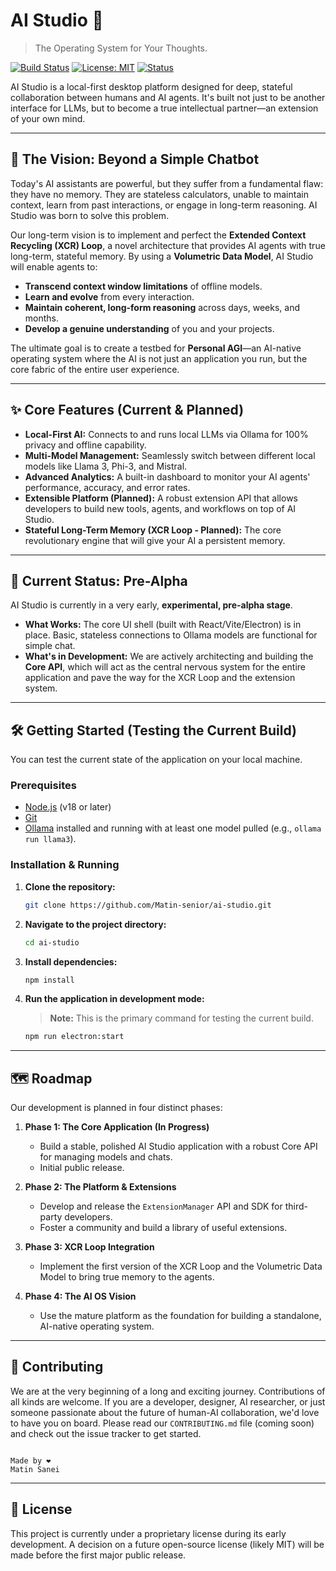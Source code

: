 # AI Studio 🧠

> The Operating System for Your Thoughts.

[![Build Status](https://img.shields.io/badge/build-passing-brightgreen)](https://github.com/YOUR_USERNAME/ai-studio)
[![License: MIT](https://img.shields.io/badge/License-MIT-blue.svg)](https://opensource.org/licenses/MIT)
[![Status](https://img.shields.io/badge/status-pre--alpha-orange)](https://github.com/YOUR_USERNAME/ai-studio)

AI Studio is a local-first desktop platform designed for deep, stateful collaboration between humans and AI agents. It's built not just to be another interface for LLMs, but to become a true intellectual partner—an extension of your own mind.

---

## 🚀 The Vision: Beyond a Simple Chatbot

Today's AI assistants are powerful, but they suffer from a fundamental flaw: they have no memory. They are stateless calculators, unable to maintain context, learn from past interactions, or engage in long-term reasoning. AI Studio was born to solve this problem.

Our long-term vision is to implement and perfect the **Extended Context Recycling (XCR) Loop**, a novel architecture that provides AI agents with true long-term, stateful memory. By using a **Volumetric Data Model**, AI Studio will enable agents to:

-   **Transcend context window limitations** of offline models.
-   **Learn and evolve** from every interaction.
-   **Maintain coherent, long-form reasoning** across days, weeks, and months.
-   **Develop a genuine understanding** of you and your projects.

The ultimate goal is to create a testbed for **Personal AGI**—an AI-native operating system where the AI is not just an application you run, but the core fabric of the entire user experience.

---

## ✨ Core Features (Current & Planned)

-   **Local-First AI:** Connects to and runs local LLMs via Ollama for 100% privacy and offline capability.
-   **Multi-Model Management:** Seamlessly switch between different local models like Llama 3, Phi-3, and Mistral.
-   **Advanced Analytics:** A built-in dashboard to monitor your AI agents' performance, accuracy, and error rates.
-   **Extensible Platform (Planned):** A robust extension API that allows developers to build new tools, agents, and workflows on top of AI Studio.
-   **Stateful Long-Term Memory (XCR Loop - Planned):** The core revolutionary engine that will give your AI a persistent memory.

---

## 🚦 Current Status: Pre-Alpha

AI Studio is currently in a very early, **experimental, pre-alpha stage**.

-   **What Works:** The core UI shell (built with React/Vite/Electron) is in place. Basic, stateless connections to Ollama models are functional for simple chat.
-   **What's in Development:** We are actively architecting and building the **Core API**, which will act as the central nervous system for the entire application and pave the way for the XCR Loop and the extension system.

---

## 🛠️ Getting Started (Testing the Current Build)

You can test the current state of the application on your local machine.

### Prerequisites

-   [Node.js](https://nodejs.org/) (v18 or later)
-   [Git](https://git-scm.com/)
-   [Ollama](https://ollama.com/) installed and running with at least one model pulled (e.g., `ollama run llama3`).

### Installation & Running

1.  **Clone the repository:**
    ```bash
    git clone https://github.com/Matin-senior/ai-studio.git
    ```

2.  **Navigate to the project directory:**
    ```bash
    cd ai-studio
    ```

3.  **Install dependencies:**
    ```bash
    npm install
    ```

4.  **Run the application in development mode:**
    > **Note:** This is the primary command for testing the current build.
    ```bash
    npm run electron:start
    ```

---

## 🗺️ Roadmap

Our development is planned in four distinct phases:

1.  **Phase 1: The Core Application (In Progress)**
    -   Build a stable, polished AI Studio application with a robust Core API for managing models and chats.
    -   Initial public release.

2.  **Phase 2: The Platform & Extensions**
    -   Develop and release the `ExtensionManager` API and SDK for third-party developers.
    -   Foster a community and build a library of useful extensions.

3.  **Phase 3: XCR Loop Integration**
    -   Implement the first version of the XCR Loop and the Volumetric Data Model to bring true memory to the agents.

4.  **Phase 4: The AI OS Vision**
    -   Use the mature platform as the foundation for building a standalone, AI-native operating system.

---

## 🤝 Contributing

We are at the very beginning of a long and exciting journey. Contributions of all kinds are welcome. If you are a developer, designer, AI researcher, or just someone passionate about the future of human-AI collaboration, we'd love to have you on board.
Please read our `CONTRIBUTING.md` file (coming soon) and check out the issue tracker to get started.


```

Made by ❤️ 
Matin Sanei
```
---

## 📄 License

This project is currently under a proprietary license during its early development. A decision on a future open-source license (likely MIT) will be made before the first major public release.
